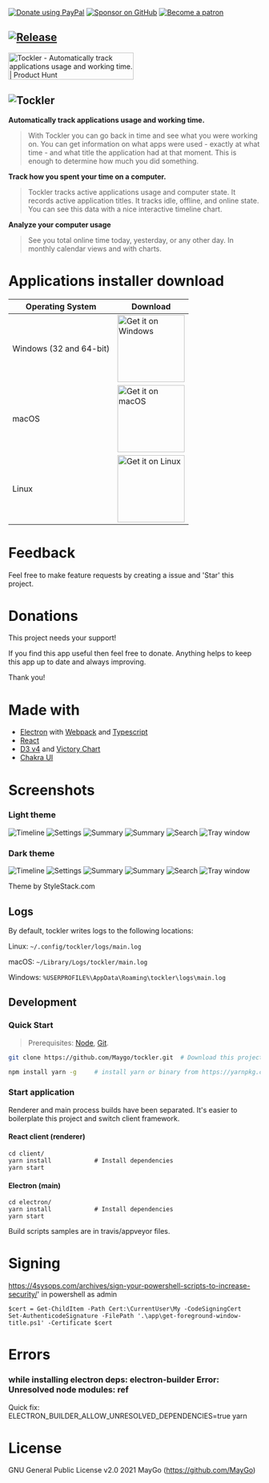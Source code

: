 <!-- DONATELINKS -->

[![Donate using PayPal](https://github.com/MayGo/tockler/raw/master/badges/Donate-PayPal-green.svg)](https://www.paypal.com/cgi-bin/webscr?cmd=_s-xclick&hosted_button_id=JAHHBZZCZVDMA)
[![Sponsor on GitHub](https://github.com/MayGo/tockler/raw/master/badges/GitHub-Badge.svg)](https://github.com/sponsors/maygo/)
[![Become a patron](https://github.com/MayGo/tockler/raw/master/badges/Patreon-Badge.svg)](https://www.patreon.com/Tockler)

<!-- DONATELINKS -->

## [![Release](https://img.shields.io/github/v/release/MayGo/tockler)](https://github.com/MayGo/tockler/releases/latest)

<a href="https://www.producthunt.com/posts/tockler?utm_source=badge-featured&utm_medium=badge&utm_souce=badge-tockler" target="_blank"><img src="https://api.producthunt.com/widgets/embed-image/v1/featured.svg?post_id=304890&theme=light" alt="Tockler - Automatically track applications usage and working time. | Product Hunt" style="width: 250px; height: 54px;" width="250" height="54" /></a>

## ![Tockler](https://github.com/MayGo/tockler/raw/master/screenshots/tockler-logo.png 'Tockler')

**Automatically track applications usage and working time.**

> With Tockler you can go back in time and see what you were working on. You can get information on what apps were used - exactly at what time - and what title the application had at that moment. This is enough to determine how much you did something.

**Track how you spent your time on a computer.**

> Tockler tracks active applications usage and computer state. It records active application titles. It tracks idle, offline, and online state. You can see this data with a nice interactive timeline chart.

**Analyze your computer usage**

> See you total online time today, yesterday, or any other day. In monthly calendar views and with charts.

# Applications installer download

| Operating System        | Download                                                                                                                                                                                                                       |
| ----------------------- | ------------------------------------------------------------------------------------------------------------------------------------------------------------------------------------------------------------------------------ |
| Windows (32 and 64-bit) | <a href='https://github.com/MayGo/tockler/releases/download/v3.19.11/tockler-3.19.11-setup-win.exe'><img alt='Get it on Windows' width="134px" src='https://github.com/MayGo/tockler/raw/master/badges/BadgeWindows.png'/></a> |
| macOS                   | <a href='https://github.com/MayGo/tockler/releases/download/v3.19.11/Tockler-3.19.11.dmg'><img alt='Get it on macOS' width="134px" src='https://github.com/MayGo/tockler/raw/master/badges/BadgeMacOS.png'/></a>               |
| Linux                   | <a href='https://github.com/MayGo/tockler/releases/download/v3.19.11/Tockler-3.19.11.AppImage'><img alt='Get it on Linux' width="134px" src='https://github.com/MayGo/tockler/raw/master/badges/BadgeLinux.png'/></a>          |

# Feedback

Feel free to make feature requests by creating a issue and 'Star' this project.

# Donations

This project needs your support!

If you find this app useful then feel free to donate. Anything helps to keep this app up to date and always improving.

Thank you!

# Made with

-   [Electron](https://electron.atom.io/) with [Webpack](https://webpack.github.io/) and [Typescript](https://www.typescriptlang.org/)
-   [React](https://reactjs.org/)
-   [D3 v4](https://d3js.org/) and [Victory Chart](http://formidable.com/open-source/victory/docs/victory-chart/)
-   [Chakra UI](https://chakra-ui.com/)

# Screenshots

### Light theme

![Timeline](https://github.com/MayGo/tockler/raw/master/screenshots/light/tockler-timeline.png 'Timeline')
![Settings](https://github.com/MayGo/tockler/raw/master/screenshots/light/tockler-settings.png 'Settings')
![Summary](https://github.com/MayGo/tockler/raw/master/screenshots/light/tockler-summary-calendar.png 'Summary')
![Summary](https://github.com/MayGo/tockler/raw/master/screenshots/light/tockler-summary-chart.png 'Summary')
![Search](https://github.com/MayGo/tockler/raw/master/screenshots/light/tockler-search.png 'Search')
![Tray window](https://github.com/MayGo/tockler/raw/master/screenshots/light/tockler-tray.png 'Tray window')

### Dark theme

![Timeline](https://github.com/MayGo/tockler/raw/master/screenshots/dark/tockler-timeline.png 'Timeline')
![Settings](https://github.com/MayGo/tockler/raw/master/screenshots/dark/tockler-settings.png 'Settings')
![Summary](https://github.com/MayGo/tockler/raw/master/screenshots/dark/tockler-summary-calendar.png 'Summary')
![Summary](https://github.com/MayGo/tockler/raw/master/screenshots/dark/tockler-summary-chart.png 'Summary')
![Search](https://github.com/MayGo/tockler/raw/master/screenshots/dark/tockler-search.png 'Search')
![Tray window](https://github.com/MayGo/tockler/raw/master/screenshots/dark/tockler-tray.png 'Tray window')

Theme by StyleStack.com

## Logs

By default, tockler writes logs to the following locations:

Linux: `~/.config/tockler/logs/main.log`

macOS: `~/Library/Logs/tockler/main.log`

Windows: `%USERPROFILE%\AppData\Roaming\tockler\logs\main.log`

## Development

### Quick Start

> Prerequisites: [Node](https://nodejs.org/), [Git](https://git-scm.com/).

```bash
git clone https://github.com/Maygo/tockler.git  # Download this project

npm install yarn -g     # install yarn or binary from https://yarnpkg.com
```

### Start application

Renderer and main process builds have been separated. It's easier to boilerplate this project and switch client framework.

#### React client (renderer)

```
cd client/
yarn install            # Install dependencies
yarn start
```

#### Electron (main)

```
cd electron/
yarn install            # Install dependencies
yarn start
```

Build scripts samples are in travis/appveyor files.

# Signing

https://4sysops.com/archives/sign-your-powershell-scripts-to-increase-security/'
in powershell as admin

```
$cert = Get-ChildItem -Path Cert:\CurrentUser\My -CodeSigningCert
Set-AuthenticodeSignature -FilePath '.\app\get-foreground-window-title.ps1' -Certificate $cert
```

# Errors

### while installing electron deps: electron-builder Error: Unresolved node modules: ref

Quick fix: ELECTRON_BUILDER_ALLOW_UNRESOLVED_DEPENDENCIES=true yarn

# License

GNU General Public License v2.0
2021 MayGo (https://github.com/MayGo)

